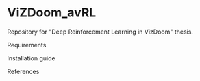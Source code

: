 # ViZDoom_avRL

Repository for "Deep Reinforcement Learning in VizDoom" thesis.

Requirements

Installation guide


References
